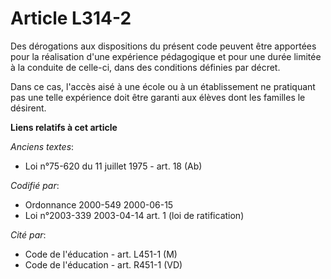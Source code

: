 # Article L314-2

Des dérogations aux dispositions du présent code peuvent être apportées pour la réalisation d'une expérience pédagogique et
pour une durée limitée à la conduite de celle-ci, dans des conditions définies par décret.

Dans ce cas, l'accès aisé à une école ou à un établissement ne pratiquant pas une telle expérience doit être garanti aux
élèves dont les familles le désirent.

**Liens relatifs à cet article**

_Anciens textes_:

  - Loi n°75-620 du 11 juillet 1975 - art. 18 (Ab)

_Codifié par_:

  - Ordonnance 2000-549 2000-06-15
  - Loi n°2003-339 2003-04-14 art. 1 (loi de ratification)

_Cité par_:

  - Code de l'éducation - art. L451-1 (M)
  - Code de l'éducation - art. R451-1 (VD)
